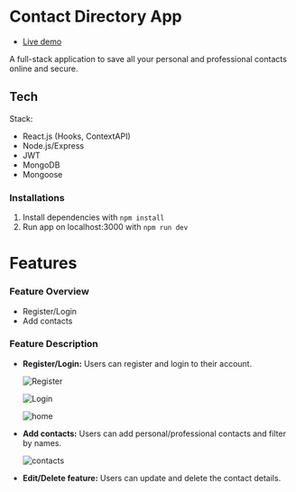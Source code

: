 # Contact Directory App 
- [Live demo](https://rocky-thicket-33616.herokuapp.com/login)

A full-stack application to save all your personal and professional contacts online and secure.

## Tech

Stack:

- React.js (Hooks, ContextAPI)
- Node.js/Express
- JWT
- MongoDB
- Mongoose

### Installations

1. Install dependencies with `npm install`
2. Run app on localhost:3000 with `npm run dev`

# Features

### Feature Overview

- Register/Login
- Add contacts

### Feature Description

- **Register/Login:** Users can register and login to their account.

  ![Register](./src/assets/register-page.PNG)
  
  ![Login](./src/assets/login.PNG)
  
  ![home](./src/assets/home-page.PNG)

- **Add contacts:** Users can add personal/professional contacts and filter by names.

  ![contacts](./src/assets/contact.PNG)

- **Edit/Delete feature:** Users can update and delete the contact details.

